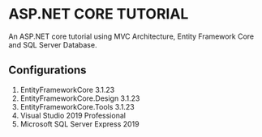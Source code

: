 # ASP.NET CORE TUTORIAL
An ASP.NET core tutorial using MVC Architecture, Entity Framework Core and SQL Server Database.
## Configurations
1. EntityFrameworkCore 3.1.23
2. EntityFrameworkCore.Design 3.1.23
3. EntityFrameworkCore.Tools 3.1.23
4. Visual Studio 2019 Professional
5. Microsoft SQL Server Express 2019
